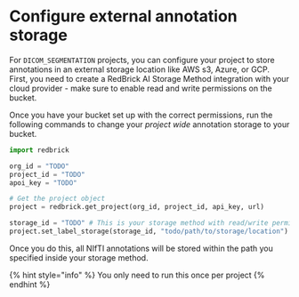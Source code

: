 # Configure external annotation storage

For `DICOM_SEGMENTATION` projects, you can configure your project to store annotations in an external storage location like AWS s3, Azure, or GCP. First, you need to create a RedBrick AI Storage Method integration with your cloud provider - make sure to enable read and write permissions on the bucket.&#x20;

Once you have your bucket set up with the correct permissions, run the following commands to change your _project wide_ annotation storage to your bucket.&#x20;

```python
import redbrick

org_id = "TODO"
project_id = "TODO"
apoi_key = "TODO"

# Get the project object
project = redbrick.get_project(org_id, project_id, api_key, url)

storage_id = "TODO" # This is your storage method with read/write permissions
project.set_label_storage(storage_id, "todo/path/to/storage/location")
```

Once you do this, all NIfTI annotations will be stored within the path you specified inside your storage method.&#x20;

{% hint style="info" %}
You only need to run this once per project
{% endhint %}
